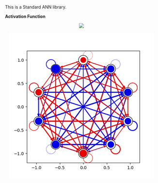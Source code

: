 This is a Standard ANN library.

**Activation Function**
<p align="center">
  <img src="https://render.githubusercontent.com/render/math?math=a^(t\plus1)_(i)=\sigma \sum w_(ij)">
</p>

<p align="center">
  <img src="standard_ANN.csv.png" />
</p>
